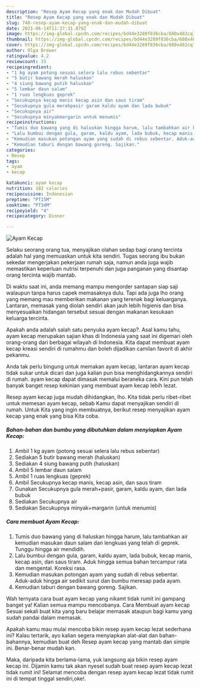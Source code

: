 ```yaml
---
description: "Resep Ayam Kecap yang enak dan Mudah Dibuat"
title: "Resep Ayam Kecap yang enak dan Mudah Dibuat"
slug: 748-resep-ayam-kecap-yang-enak-dan-mudah-dibuat
date: 2021-06-14T11:37:31.879Z
image: https://img-global.cpcdn.com/recipes/bd44e3289f836cba/680x482cq70/ayam-kecap-foto-resep-utama.jpg
thumbnail: https://img-global.cpcdn.com/recipes/bd44e3289f836cba/680x482cq70/ayam-kecap-foto-resep-utama.jpg
cover: https://img-global.cpcdn.com/recipes/bd44e3289f836cba/680x482cq70/ayam-kecap-foto-resep-utama.jpg
author: Olga Brewer
ratingvalue: 4.2
reviewcount: 15
recipeingredient:
- "1 kg ayam potong sesuai selera lalu rebus sebentar"
- "5 butir bawang merah haluskan"
- "4 siung bawang putih haluskan"
- "5 lembar daun salam"
- "1 ruas lengkuas geprek"
- "Secukupnya kecap manis kecap asin dan saus tiram"
- "Secukupnya gula merahpasir garam kaldu ayam dan lada bubuk"
- "Secukupnya air"
- "Secukupnya minyakmargarin untuk menumis"
recipeinstructions:
- "Tumis duo bawang yang di haluskan hingga harum, lalu tambahkan air kemudian masukan daun salam dan lengkuas yang telah di geprek. Tunggu hingga air mendidih."
- "Lalu bumbui dengan gula, garam, kaldu ayam, lada bubuk, kecap manis, kecap asin, dan saus tiram. Aduk hingga semua bahan tercampur rata dan mengental. Koreksi rasa."
- "Kemudian masukan potongan ayam yang sudah di rebus sebentar. Aduk-aduk hingga air sedikit surut dan bumbu meresap pada ayam."
- "Kemudian taburi dengan bawang goreng. Sajikan."
categories:
- Resep
tags:
- ayam
- kecap

katakunci: ayam kecap 
nutrition: 182 calories
recipecuisine: Indonesian
preptime: "PT15M"
cooktime: "PT34M"
recipeyield: "4"
recipecategory: Dinner

---
```



![Ayam Kecap](https://img-global.cpcdn.com/recipes/bd44e3289f836cba/680x482cq70/ayam-kecap-foto-resep-utama.jpg)

Selaku seorang orang tua, menyajikan olahan sedap bagi orang tercinta adalah hal yang memuaskan untuk kita sendiri. Tugas seorang ibu bukan sekedar mengerjakan pekerjaan rumah saja, namun anda juga wajib memastikan keperluan nutrisi terpenuhi dan juga panganan yang disantap orang tercinta wajib mantab.

Di waktu  saat ini, anda memang mampu mengorder santapan siap saji walaupun tanpa harus capek memasaknya dulu. Tapi ada juga lho orang yang memang mau memberikan makanan yang terenak bagi keluarganya. Lantaran, memasak yang diolah sendiri akan jauh lebih higienis dan bisa menyesuaikan hidangan tersebut sesuai dengan makanan kesukaan keluarga tercinta. 



Apakah anda adalah salah satu penyuka ayam kecap?. Asal kamu tahu, ayam kecap merupakan sajian khas di Indonesia yang saat ini digemari oleh orang-orang dari berbagai wilayah di Indonesia. Kita dapat membuat ayam kecap kreasi sendiri di rumahmu dan boleh dijadikan camilan favorit di akhir pekanmu.

Anda tak perlu bingung untuk memakan ayam kecap, lantaran ayam kecap tidak sukar untuk dicari dan juga kalian pun bisa menghidangkannya sendiri di rumah. ayam kecap dapat dimasak memalui beraneka cara. Kini pun telah banyak banget resep kekinian yang membuat ayam kecap lebih lezat.

Resep ayam kecap juga mudah dihidangkan, lho. Kita tidak perlu ribet-ribet untuk memesan ayam kecap, sebab Kamu dapat menyajikan sendiri di rumah. Untuk Kita yang ingin membuatnya, berikut resep menyajikan ayam kecap yang enak yang bisa Kita coba.

<!--inarticleads1-->

##### Bahan-bahan dan bumbu yang dibutuhkan dalam menyiapkan Ayam Kecap:

1. Ambil 1 kg ayam (potong sesuai selera lalu rebus sebentar)
1. Sediakan 5 butir bawang merah (haluskan)
1. Sediakan 4 siung bawang putih (haluskan)
1. Ambil 5 lembar daun salam
1. Ambil 1 ruas lengkuas (geprek)
1. Ambil Secukupnya kecap manis, kecap asin, dan saus tiram
1. Gunakan Secukupnya gula merah+pasir, garam, kaldu ayam, dan lada bubuk
1. Sediakan Secukupnya air
1. Sediakan Secukupnya minyak+margarin (untuk menumis)




<!--inarticleads2-->

##### Cara membuat Ayam Kecap:

1. Tumis duo bawang yang di haluskan hingga harum, lalu tambahkan air kemudian masukan daun salam dan lengkuas yang telah di geprek. Tunggu hingga air mendidih.
1. Lalu bumbui dengan gula, garam, kaldu ayam, lada bubuk, kecap manis, kecap asin, dan saus tiram. Aduk hingga semua bahan tercampur rata dan mengental. Koreksi rasa.
1. Kemudian masukan potongan ayam yang sudah di rebus sebentar. Aduk-aduk hingga air sedikit surut dan bumbu meresap pada ayam.
1. Kemudian taburi dengan bawang goreng. Sajikan.




Wah ternyata cara buat ayam kecap yang nikamt tidak rumit ini gampang banget ya! Kalian semua mampu mencobanya. Cara Membuat ayam kecap Sesuai sekali buat kita yang baru belajar memasak ataupun bagi kamu yang sudah pandai dalam memasak.

Apakah kamu mau mulai mencoba bikin resep ayam kecap lezat sederhana ini? Kalau tertarik, ayo kalian segera menyiapkan alat-alat dan bahan-bahannya, kemudian buat deh Resep ayam kecap yang mantab dan simple ini. Benar-benar mudah kan. 

Maka, daripada kita berlama-lama, yuk langsung aja bikin resep ayam kecap ini. Dijamin kamu tak akan nyesel sudah buat resep ayam kecap lezat tidak rumit ini! Selamat mencoba dengan resep ayam kecap lezat tidak rumit ini di tempat tinggal sendiri,oke!.

